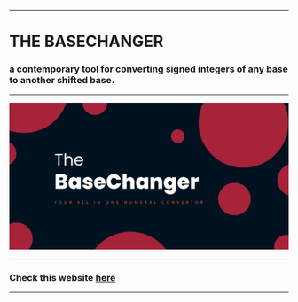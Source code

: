 <html>
  <hr>
  <h1> THE BASECHANGER </h1>
  <h3>a contemporary tool for converting signed integers of any base to another shifted base.</h3>
  <hr>
  <p float="center">
    <img src="./src/assets/ogTag.png" />
  </p>
  <hr>
  <h3>Check this website <a href="https://the-basechanger.netlify.app/">here</a></h3>
  <hr>
</html>
